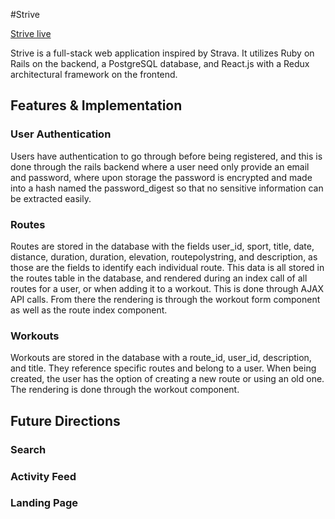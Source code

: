 #Strive

[Strive live](https//striver.herokuapp.com/)

Strive is a full-stack web application inspired by Strava. It utilizes Ruby on Rails on the backend, a PostgreSQL database, and React.js with a Redux architectural framework on the frontend.

## Features & Implementation

### User Authentication

Users have authentication to go through before being registered, and this is done through the rails backend where a user need only provide an email and password, where upon storage the password is encrypted and made into a hash named the password_digest so that no sensitive information can be extracted easily.

### Routes

Routes are stored in the database with the fields user_id, sport, title, date, distance, duration, duration, elevation, routepolystring, and description, as those are the fields to identify each individual route. This data is all stored in the routes table in the database, and rendered during an index call of all routes for a user, or when adding it to a workout. This is done through AJAX API calls. From there the rendering is through the workout form component as well as the route index component.

### Workouts

Workouts are stored in the database with a route_id, user_id, description, and title. They reference specific routes and belong to a user. When being created, the user has the option of creating a new route or using an old one. The rendering is done through the workout component.

## Future Directions

### Search

### Activity Feed

### Landing Page
